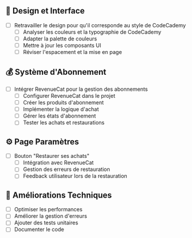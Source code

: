 ## 🎨 Design et Interface

- [ ] Retravailler le design pour qu'il corresponde au style de CodeCademy
  - [ ] Analyser les couleurs et la typographie de CodeCademy
  - [ ] Adapter la palette de couleurs
  - [ ] Mettre à jour les composants UI
  - [ ] Réviser l'espacement et la mise en page

## 💰 Système d'Abonnement

- [ ] Intégrer RevenueCat pour la gestion des abonnements
  - [ ] Configurer RevenueCat dans le projet
  - [ ] Créer les produits d'abonnement
  - [ ] Implémenter la logique d'achat
  - [ ] Gérer les états d'abonnement
  - [ ] Tester les achats et restaurations

## ⚙️ Page Paramètres

  - [ ] Bouton "Restaurer ses achats"
    - [ ] Intégration avec RevenueCat
    - [ ] Gestion des erreurs de restauration
    - [ ] Feedback utilisateur lors de la restauration

## 🔧 Améliorations Techniques

- [ ] Optimiser les performances
- [ ] Améliorer la gestion d'erreurs
- [ ] Ajouter des tests unitaires
- [ ] Documenter le code